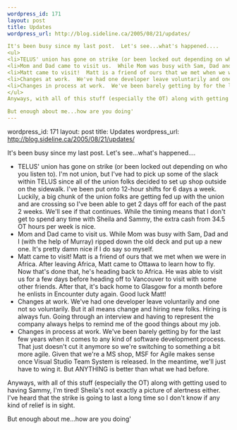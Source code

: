 ```yaml
--- 
wordpress_id: 171
layout: post
title: Updates
wordpress_url: http://blog.sideline.ca/2005/08/21/updates/

It's been busy since my last post.  Let's see...what's happened....
<ul>
<li>TELUS' union has gone on strike (or been locked out depending on who you listen to).  I'm not union, but I've had to pick up some of the slack within TELUS since all of the union folks decided to set up shop outside on the sidewalk.  I've been put onto 12-hour shifts for 6 days a week.  Luckily, a big chunk of the union folks are getting fed up with the union and are crossing so I've been able to get 2 days off for each of the past 2 weeks.  We'll see if that continues.  While the timing means that I don't get to spend any time with Sheila and Sammy, the extra cash from 34.5 OT hours per week is nice.</li>
<li>Mom and Dad came to visit us.  While Mom was busy with Sam, Dad and I (with the help of Murray) ripped down the old deck and put up a new one.  It's pretty damn nice if I do say so myself.</li>
<li>Matt came to visit!  Matt is a friend of ours that we met when we were in Africa.  After leaving Africa, Matt came to Ottawa to learn how to fly.  Now that's done that, he's heading back to Africa.  He was able to visit us for a few days before heading off to Vancouver to visit with some other friends.  After that, it's back home to Glasgow for a month before he enlists in Encounter duty again.  Good luck Matt!</li>
<li>Changes at work.  We've had one developer leave voluntarily and one not so voluntarily.  But it all means change and hiring new folks.  Hiring is always fun.  Going through an interview and having to represent the company always helps to remind me of the good things about my job.  </li>
<li>Changes in process at work.  We've been barely getting by for the last few years when it comes to any kind of software development process.  That just doesn't cut it anymore so we're switching to something a bit more agile.  Given that we're a MS shop, MSF for Agile makes sense once Visual Studio Team System is released.  In the meantime, we'll just have to wing it.  But ANYTHING is better than what we had before.</li>
</ul>
Anyways, with all of this stuff (especially the OT) along with getting used to having Sammy, I'm tired!  Sheila's not exactly a picture of alertness either.  I've heard that the strike is going to last a long time so I don't know if any kind of relief is in sight.

But enough about me...how are you doing'
--- 
```

wordpress_id: 171
layout: post
title: Updates
wordpress_url: http://blog.sideline.ca/2005/08/21/updates/

It's been busy since my last post.  Let's see...what's happened....
<ul>
<li>TELUS' union has gone on strike (or been locked out depending on who you listen to).  I'm not union, but I've had to pick up some of the slack within TELUS since all of the union folks decided to set up shop outside on the sidewalk.  I've been put onto 12-hour shifts for 6 days a week.  Luckily, a big chunk of the union folks are getting fed up with the union and are crossing so I've been able to get 2 days off for each of the past 2 weeks.  We'll see if that continues.  While the timing means that I don't get to spend any time with Sheila and Sammy, the extra cash from 34.5 OT hours per week is nice.</li>
<li>Mom and Dad came to visit us.  While Mom was busy with Sam, Dad and I (with the help of Murray) ripped down the old deck and put up a new one.  It's pretty damn nice if I do say so myself.</li>
<li>Matt came to visit!  Matt is a friend of ours that we met when we were in Africa.  After leaving Africa, Matt came to Ottawa to learn how to fly.  Now that's done that, he's heading back to Africa.  He was able to visit us for a few days before heading off to Vancouver to visit with some other friends.  After that, it's back home to Glasgow for a month before he enlists in Encounter duty again.  Good luck Matt!</li>
<li>Changes at work.  We've had one developer leave voluntarily and one not so voluntarily.  But it all means change and hiring new folks.  Hiring is always fun.  Going through an interview and having to represent the company always helps to remind me of the good things about my job.  </li>
<li>Changes in process at work.  We've been barely getting by for the last few years when it comes to any kind of software development process.  That just doesn't cut it anymore so we're switching to something a bit more agile.  Given that we're a MS shop, MSF for Agile makes sense once Visual Studio Team System is released.  In the meantime, we'll just have to wing it.  But ANYTHING is better than what we had before.</li>
</ul>
Anyways, with all of this stuff (especially the OT) along with getting used to having Sammy, I'm tired!  Sheila's not exactly a picture of alertness either.  I've heard that the strike is going to last a long time so I don't know if any kind of relief is in sight.

But enough about me...how are you doing'
